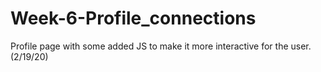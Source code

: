 # Week-6-Profile_connections
Profile page with some added JS to make it more interactive for the user. (2/19/20)
